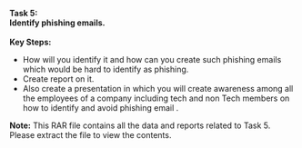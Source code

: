**Task 5:**
<br>
**Identify phishing emails.**
<br>
<br>
**Key Steps:**
* How will you identify it and how can you create such phishing emails which would be hard to identify as phishing.
* Create report on it.
* Also create a presentation in which you will create awareness among all the employees of a company including tech and non Tech members on how to identify and avoid phishing email .


**Note:** This RAR file contains all the data and reports related to Task 5. Please extract the file to view the contents.
